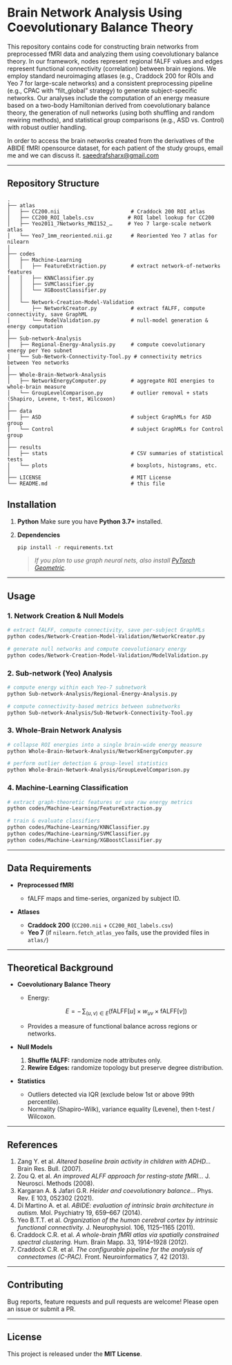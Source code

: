 # Brain Network Analysis Using Coevolutionary Balance Theory

This repository contains code for constructing brain networks from preprocessed fMRI data and analyzing them using coevolutionary balance theory. In our framework, nodes represent regional fALFF values and edges represent functional connectivity (correlation) between brain regions. We employ standard neuroimaging atlases (e.g., Craddock 200 for ROIs and Yeo 7 for large-scale networks) and a consistent preprocessing pipeline (e.g., CPAC with “filt\_global” strategy) to generate subject-specific networks. Our analyses include the computation of an energy measure based on a two-body Hamiltonian derived from coevolutionary balance theory, the generation of null networks (using both shuffling and random rewiring methods), and statistical group comparisons (e.g., ASD vs. Control) with robust outlier handling.

In order to access the brain networks created from the derivatives of the ABIDE fMRI opensource dataset, for each patient of the study groups, email me and we can discuss it. saeedrafsharx@gmail.com

---

## Repository Structure

```text
.
├── atlas
│   ├── CC200.nii                       # Craddock 200 ROI atlas
│   ├── CC200_ROI_labels.csv           # ROI label lookup for CC200
│   ├── Yeo2011_7Networks_MNI152_…     # Yeo 7 large-scale network atlas
│   └── Yeo7_1mm_reoriented.nii.gz      # Reoriented Yeo 7 atlas for nilearn
│
├── codes
│   ├── Machine-Learning
│   │   ├── FeatureExtraction.py        # extract network-of-networks features
│   │   ├── KNNClassifier.py
│   │   ├── SVMClassifier.py
│   │   └── XGBoostClassifier.py
│   │
│   └── Network-Creation-Model-Validation
│       ├── NetworkCreator.py           # extract fALFF, compute connectivity, save GraphML
│       └── ModelValidation.py          # null-model generation & energy computation
│
├── Sub-network-Analysis
│   ├── Regional-Energy-Analysis.py     # compute coevolutionary energy per Yeo subnet
│   └── Sub-Network-Connectivity-Tool.py # connectivity metrics between Yeo networks
│
├── Whole-Brain-Network-Analysis
│   ├── NetworkEnergyComputer.py        # aggregate ROI energies to whole-brain measure
│   └── GroupLevelComparison.py         # outlier removal + stats (Shapiro, Levene, t-test, Wilcoxon)
│
├── data
│   ├── ASD                             # subject GraphMLs for ASD group
│   └── Control                         # subject GraphMLs for Control group
│
├── results
│   ├── stats                           # CSV summaries of statistical tests
│   └── plots                           # boxplots, histograms, etc.
│
├── LICENSE                             # MIT License
└── README.md                           # this file
```

## Installation

1. **Python**
   Make sure you have **Python 3.7+** installed.

2. **Dependencies**

   ```bash
   pip install -r requirements.txt
   ```

   > *If you plan to use graph neural nets, also install [PyTorch Geometric](https://pytorch-geometric.readthedocs.io/).*

---

## Usage

### 1. Network Creation & Null Models

```bash
# extract fALFF, compute connectivity, save per-subject GraphMLs
python codes/Network-Creation-Model-Validation/NetworkCreator.py

# generate null networks and compute coevolutionary energy
python codes/Network-Creation-Model-Validation/ModelValidation.py
```

### 2. Sub-network (Yeo) Analysis

```bash
# compute energy within each Yeo-7 subnetwork
python Sub-network-Analysis/Regional-Energy-Analysis.py

# compute connectivity-based metrics between subnetworks
python Sub-network-Analysis/Sub-Network-Connectivity-Tool.py
```

### 3. Whole-Brain Network Analysis

```bash
# collapse ROI energies into a single brain-wide energy measure
python Whole-Brain-Network-Analysis/NetworkEnergyComputer.py

# perform outlier detection & group-level statistics
python Whole-Brain-Network-Analysis/GroupLevelComparison.py
```

### 4. Machine-Learning Classification

```bash
# extract graph-theoretic features or use raw energy metrics
python codes/Machine-Learning/FeatureExtraction.py

# train & evaluate classifiers
python codes/Machine-Learning/KNNClassifier.py
python codes/Machine-Learning/SVMClassifier.py
python codes/Machine-Learning/XGBoostClassifier.py
```

---

## Data Requirements

* **Preprocessed fMRI**

  * fALFF maps and time-series, organized by subject ID.

* **Atlases**

  * **Craddock 200** (`CC200.nii` + `CC200_ROI_labels.csv`)
  * **Yeo 7** (if `nilearn.fetch_atlas_yeo` fails, use the provided files in `atlas/`)

---

## Theoretical Background

* **Coevolutionary Balance Theory**

  * Energy:

    $$
      E = -\,\sum_{(u,v)\in E}\bigl(\mathrm{fALFF}[u]\times w_{uv}\times \mathrm{fALFF}[v]\bigr)
    $$
  * Provides a measure of functional balance across regions or networks.

* **Null Models**

  1. **Shuffle fALFF:** randomize node attributes only.
  2. **Rewire Edges:** randomize topology but preserve degree distribution.

* **Statistics**

  * Outliers detected via IQR (exclude below 1st or above 99th percentile).
  * Normality (Shapiro–Wilk), variance equality (Levene), then t-test / Wilcoxon.

---

## References

1. Zang Y. et al. *Altered baseline brain activity in children with ADHD…* Brain Res. Bull. (2007).
2. Zou Q. et al. *An improved ALFF approach for resting-state fMRI…* J. Neurosci. Methods (2008).
3. Kargaran A. & Jafari G.R. *Heider and coevolutionary balance…* Phys. Rev. E 103, 052302 (2021).
4. Di Martino A. et al. *ABIDE: evaluation of intrinsic brain architecture in autism.* Mol. Psychiatry 19, 659–667 (2014).
5. Yeo B.T.T. et al. *Organization of the human cerebral cortex by intrinsic functional connectivity.* J. Neurophysiol. 106, 1125–1165 (2011).
6. Craddock C.R. et al. *A whole-brain fMRI atlas via spatially constrained spectral clustering.* Hum. Brain Mapp. 33, 1914–1928 (2012).
7. Craddock C.R. et al. *The configurable pipeline for the analysis of connectomes (C-PAC).* Front. Neuroinformatics 7, 42 (2013).

---

## Contributing

Bug reports, feature requests and pull requests are welcome! Please open an issue or submit a PR.

---

## License

This project is released under the **MIT License**.
